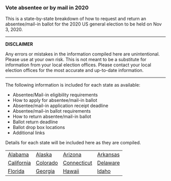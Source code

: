 ### Vote absentee or by mail in 2020

This is a state-by-state breakdown of how to request and return an absentee/mail-in ballot for the 2020 US general election to be held on Nov 3, 2020.

---
**DISCLAIMER**

Any errors or mistakes in the information compiled here are unintentional. Please use at your own risk. This is not meant to be a substitute for information from your local election offices. Please contact your local election offices for the most accurate and up-to-date information.

---

The following information is included for each state as available:
* Absentee/Mail-in eligibility requirements
* How to apply for absentee/mail-in ballot
* Absentee/mail-in application receipt deadline
* Absentee/mail-in ballot requirements
* How to return absentee/mail-in ballot
* Ballot return deadline
* Ballot drop box locations
* Additional links

Details for each state will be included here as they are compiled.


| | | | |
| --- | --- | --- | --- |
| [Alabama](alabama.md) | [Alaska](alaska.md) | [Arizona](arizona.md) | [Arkansas](arkansas.md) | 
| [California](california.md) | [Colorado](colorado.md) | [Connecticut](connecticut.md)| [Delaware](delaware.md)|
| [Florida](florida.md) | [Georgia](georgia.md) | [Hawaii](hawaii.md) | [Idaho](idaho.md)|